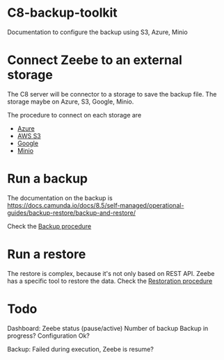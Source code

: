 # C8-backup-toolkit
Documentation to configure the backup using S3, Azure, Minio 

# Connect Zeebe to an external storage
The C8 server will be connector to a storage to save the backup file.
The storage maybe on Azure, S3, Google, Minio.

The procedure to connect on each storage are 
* [Azure](doc/storage/azure/README.md)
* [AWS S3](doc/storage/AWS-S3/README.md)
* [Google](doc/storage/GCP/README.md)
* [Minio](doc/storage/minio/README.md)


# Run a backup
The documentation on the backup is
https://docs.camunda.io/docs/8.5/self-managed/operational-guides/backup-restore/backup-and-restore/

Check the [Backup procedure](doc/restore/README.md)



# Run a restore

The restore is complex, because it's not only based on REST API. Zeebe has a specific tool to restore the data.
Check the [Restoration procedure](doc/restore/README.md)

# Todo
Dashboard:
  Zeebe status (pause/active)
  Number of backup
  Backup in progress?
  Configuration Ok?

Backup:
    Failed during execution, Zeebe is resume?
    